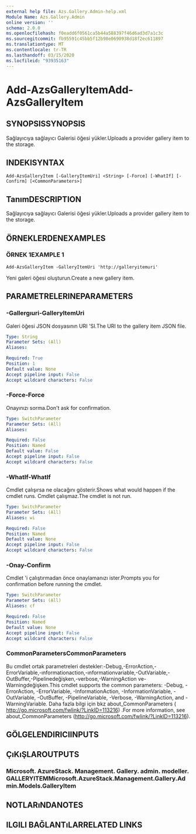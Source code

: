 ```yaml
---
external help file: Azs.Gallery.Admin-help.xml
Module Name: Azs.Gallery.Admin
online version: ''
schema: 2.0.0
ms.openlocfilehash: f0eadd6f0561ca5b44a588397f46d6ad3d7a1c3c
ms.sourcegitcommit: fb95591c45bb5f12b98e0690938d18f2ec611897
ms.translationtype: MT
ms.contentlocale: tr-TR
ms.lasthandoff: 03/15/2020
ms.locfileid: "93935163"
---
```

# <span data-ttu-id="334ee-101">Add-AzsGalleryItem</span><span class="sxs-lookup"><span data-stu-id="334ee-101">Add-AzsGalleryItem</span></span>

## <span data-ttu-id="334ee-102">SYNOPSIS</span><span class="sxs-lookup"><span data-stu-id="334ee-102">SYNOPSIS</span></span>
<span data-ttu-id="334ee-103">Sağlayıcıya sağlayıcı Galerisi öğesi yükler.</span><span class="sxs-lookup"><span data-stu-id="334ee-103">Uploads a provider gallery item to the storage.</span></span>

## <span data-ttu-id="334ee-104">INDEKI</span><span class="sxs-lookup"><span data-stu-id="334ee-104">SYNTAX</span></span>

```
Add-AzsGalleryItem [-GalleryItemUri] <String> [-Force] [-WhatIf] [-Confirm] [<CommonParameters>]
```

## <span data-ttu-id="334ee-105">Tanım</span><span class="sxs-lookup"><span data-stu-id="334ee-105">DESCRIPTION</span></span>
<span data-ttu-id="334ee-106">Sağlayıcıya sağlayıcı Galerisi öğesi yükler.</span><span class="sxs-lookup"><span data-stu-id="334ee-106">Uploads a provider gallery item to the storage.</span></span>

## <span data-ttu-id="334ee-107">ÖRNEKLERDEN</span><span class="sxs-lookup"><span data-stu-id="334ee-107">EXAMPLES</span></span>

### <span data-ttu-id="334ee-108">ÖRNEK 1</span><span class="sxs-lookup"><span data-stu-id="334ee-108">EXAMPLE 1</span></span>
```
Add-AzsGalleryItem -GalleryItemUri 'http://galleryitemuri'
```

<span data-ttu-id="334ee-109">Yeni galeri öğesi oluşturun.</span><span class="sxs-lookup"><span data-stu-id="334ee-109">Create a new gallery item.</span></span>

## <span data-ttu-id="334ee-110">PARAMETRELERINE</span><span class="sxs-lookup"><span data-stu-id="334ee-110">PARAMETERS</span></span>

### <span data-ttu-id="334ee-111">-Gallergıuri</span><span class="sxs-lookup"><span data-stu-id="334ee-111">-GalleryItemUri</span></span>
<span data-ttu-id="334ee-112">Galeri öğesi JSON dosyasının URI 'SI.</span><span class="sxs-lookup"><span data-stu-id="334ee-112">The URI to the gallery item JSON file.</span></span>

```yaml
Type: String
Parameter Sets: (All)
Aliases:

Required: True
Position: 1
Default value: None
Accept pipeline input: False
Accept wildcard characters: False
```

### <span data-ttu-id="334ee-113">-Force</span><span class="sxs-lookup"><span data-stu-id="334ee-113">-Force</span></span>
<span data-ttu-id="334ee-114">Onayınızı sorma.</span><span class="sxs-lookup"><span data-stu-id="334ee-114">Don't ask for confirmation.</span></span>

```yaml
Type: SwitchParameter
Parameter Sets: (All)
Aliases:

Required: False
Position: Named
Default value: False
Accept pipeline input: False
Accept wildcard characters: False
```

### <span data-ttu-id="334ee-115">-WhatIf</span><span class="sxs-lookup"><span data-stu-id="334ee-115">-WhatIf</span></span>
<span data-ttu-id="334ee-116">Cmdlet çalışırsa ne olacağını gösterir.</span><span class="sxs-lookup"><span data-stu-id="334ee-116">Shows what would happen if the cmdlet runs.</span></span>
<span data-ttu-id="334ee-117">Cmdlet çalışmaz.</span><span class="sxs-lookup"><span data-stu-id="334ee-117">The cmdlet is not run.</span></span>

```yaml
Type: SwitchParameter
Parameter Sets: (All)
Aliases: wi

Required: False
Position: Named
Default value: None
Accept pipeline input: False
Accept wildcard characters: False
```

### <span data-ttu-id="334ee-118">-Onay</span><span class="sxs-lookup"><span data-stu-id="334ee-118">-Confirm</span></span>
<span data-ttu-id="334ee-119">Cmdlet 'i çalıştırmadan önce onaylamanızı ister.</span><span class="sxs-lookup"><span data-stu-id="334ee-119">Prompts you for confirmation before running the cmdlet.</span></span>

```yaml
Type: SwitchParameter
Parameter Sets: (All)
Aliases: cf

Required: False
Position: Named
Default value: None
Accept pipeline input: False
Accept wildcard characters: False
```

### <span data-ttu-id="334ee-120">CommonParameters</span><span class="sxs-lookup"><span data-stu-id="334ee-120">CommonParameters</span></span>
<span data-ttu-id="334ee-121">Bu cmdlet ortak parametreleri destekler:-Debug,-ErrorAction,-ErrorVariable,-ınformationaction,-ınformationvariable,-OutVariable,-OutBuffer,-Pipelinedeğişken,-verbose,-WarningAction ve-Warningdeğişken.</span><span class="sxs-lookup"><span data-stu-id="334ee-121">This cmdlet supports the common parameters: -Debug, -ErrorAction, -ErrorVariable, -InformationAction, -InformationVariable, -OutVariable, -OutBuffer, -PipelineVariable, -Verbose, -WarningAction, and -WarningVariable.</span></span> <span data-ttu-id="334ee-122">Daha fazla bilgi için bkz about_CommonParameters ( http://go.microsoft.com/fwlink/?LinkID=113216) .</span><span class="sxs-lookup"><span data-stu-id="334ee-122">For more information, see about_CommonParameters (http://go.microsoft.com/fwlink/?LinkID=113216).</span></span>

## <span data-ttu-id="334ee-123">GÖLGELENDIRICI</span><span class="sxs-lookup"><span data-stu-id="334ee-123">INPUTS</span></span>

## <span data-ttu-id="334ee-124">ÇıKıŞLAR</span><span class="sxs-lookup"><span data-stu-id="334ee-124">OUTPUTS</span></span>

### <span data-ttu-id="334ee-125">Microsoft. AzureStack. Management. Gallery. admin. modeller. GALLERYITEM</span><span class="sxs-lookup"><span data-stu-id="334ee-125">Microsoft.AzureStack.Management.Gallery.Admin.Models.GalleryItem</span></span>

## <span data-ttu-id="334ee-126">NOTLARıNDA</span><span class="sxs-lookup"><span data-stu-id="334ee-126">NOTES</span></span>

## <span data-ttu-id="334ee-127">ILGILI BAĞLANTıLAR</span><span class="sxs-lookup"><span data-stu-id="334ee-127">RELATED LINKS</span></span>
